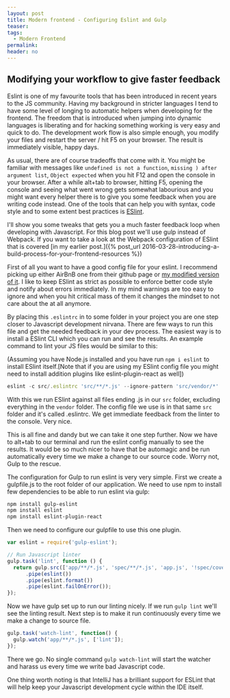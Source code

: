 ```yaml
---
layout: post
title: Modern frontend - Configuring Eslint and Gulp
teaser:
tags:
  - Modern Frontend
permalink:
header: no
---
```


## Modifying your workflow to give faster feedback

Eslint is one of my favourite tools that has been introduced in recent years to the JS community. Having my background in stricter languages I tend to have some level of longing to automatic helpers when developing for the frontend. The freedom that is introduced when jumping into dynamic languages is liberating and for hacking something working is very easy and quick to do. The development work flow is also simple enough, you modify your files and restart the server / hit F5 on your browser. The result is immediately visible, happy days.

As usual, there are of course tradeoffs that come with it. You might be familiar with messages like ```undefined is not a function```, ```missing ) after argument list```, ```Object expected``` when you hit F12 and open the console in your browser. After a while alt+tab to browser, hitting F5, opening the console and seeing what went wrong gets somewhat labourious and you might want every helper there is to give you some feedback when you are writing code instead. One of the tools that can help you with syntax, code style and to some extent best practices is [ESlint](http://eslint.org/).

I'll show you some tweaks that gets you a much faster feedback loop when developing with Javascript. For this blog post we'll use gulp instead of Webpack. If you want to take a look at the Webpack configuration of ESlint that is covered [in my earlier post.]({% post_url 2016-03-28-introducing-a-build-process-for-your-frontend-resources %})

First of all you want to have a good config file for your eslint. I recommend picking up either AirBnB one from their github page or [my modified version of it](https://gist.github.com/Xantier/fa87bbd52d2e2bfd3750). I like to keep ESlint as strict as possible to enforce better code style and notify about errors immediately. In my mind warnings are too easy to ignore and when you hit critical mass of them it changes the mindset to not care about the at all anymore.

By placing this `.eslintrc` in to some folder in your project you are one step closer to Javascript development nirvana. There are few ways to run this file and get the needed feedback in your dev process. The easiest way is to install a ESlint CLI which you can run and see the results. An example command to lint your JS files would be similar to this:

(Assuming you have Node.js installed and you have run `npm i eslint` to install ESlint itself.[Note that if you are using my ESlint config file you might need to install addition plugins like eslint-plugin-react as well])
```javascript
eslint -c src/.eslintrc 'src/**/*.js' --ignore-pattern 'src/vendor/*'
```

With this we run ESlint against all files ending .js in our `src` folder, excluding everything in the `vendor` folder. The config file we use is in that same `src` folder and it's called .eslintrc. We get immediate feedback from the linter to the console. Very nice.

This is all fine and dandy but we can take it one step further. Now we have to alt+tab to our terminal and run the eslint config manually to see the results. It would be so much nicer to have that be automagic and be run automatically every time we make a change to our source code. Worry not, Gulp to the rescue.

The configuration for Gulp to run eslint is very very simple. First we create a gulpfile.js to the root folder of our application. We need to use npm to install few dependencies to be able to run eslint via gulp:

```sh
npm install gulp-eslint
npm install eslint
npm install eslint-plugin-react
```

Then we need to configure our gulpfile to use this one plugin.

```javascript
var eslint = require('gulp-eslint');

// Run Javascript linter
gulp.task('lint', function () {
  return gulp.src(['app/**/*.js', 'spec/**/*.js', 'app.js', '!spec/coverage/**'])
      .pipe(eslint())
      .pipe(eslint.format())
      .pipe(eslint.failOnError());
});
```

Now we have gulp set up to run our linting nicely. If we run `gulp lint` we'll see the linting result. Next step is to make it run continuously every time we make a change to source file.

```javascript
gulp.task('watch-lint', function() {
  gulp.watch('app/**/*.js', ['lint']);
});
```

There we go. No single command `gulp watch-lint` will start the watcher and harass us every time we write bad Javascript code.

One thing worth noting is that IntelliJ has a brilliant support for ESLint that will help keep your Javascript development cycle  within the IDE itself.
